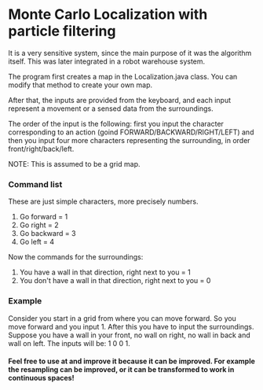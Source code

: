 # Monte Carlo Localization with particle filtering

It is a very sensitive system, since the main purpose of it was the algorithm itself. This was later integrated in a robot warehouse system.

The program first creates a map in the Localization.java class. You can modify that method to create your own map.

After that, the inputs are provided from the keyboard, and each input represent a movement or a sensed data from the surroundings.

The order of the input is the following: first you input the character corresponding to an action (goind FORWARD/BACKWARD/RIGHT/LEFT) and then you input four more characters representing the surrounding, in order front/right/back/left. 

NOTE: This is assumed to be a grid map.

### Command list

These are just simple characters, more precisely numbers.

1. Go forward = 1
2. Go right = 2
3. Go backward = 3
4. Go left = 4

Now the commands for the surroundings:

1. You have a wall in that direction, right next to you = 1
2. You don't have a wall in that direction, right next to you = 0

### Example

Consider you start in a grid from where you can move forward. So you move forward and you input 1. After this you have to input the surroundings. Suppose you have a wall in your front, no wall on right, no wall in back and wall on left. The inputs will be: 1 0 0 1.

#### Feel free to use at and improve it because it can be improved. For example the resampling can be improved, or it can be transformed to work in continuous spaces!
